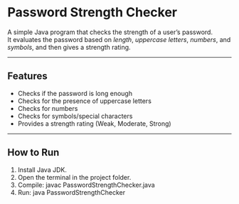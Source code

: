 # Password Strength Checker

A simple Java program that checks the strength of a user’s password.  
It evaluates the password based on *length*, *uppercase letters*, *numbers*, and *symbols*, and then gives a strength rating.

---

## Features
- Checks if the password is long enough
- Checks for the presence of uppercase letters
- Checks for numbers
- Checks for symbols/special characters
- Provides a strength rating (Weak, Moderate, Strong)

---

## How to Run
1. Install Java JDK.
2. Open the terminal in the project folder.
3. Compile: javac PasswordStrengthChecker.java
4. Run: java PasswordStrengthChecker